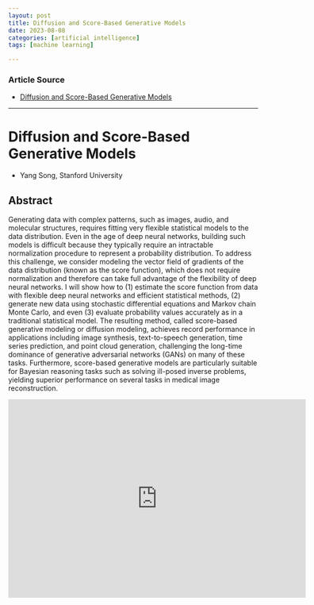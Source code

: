 ```yaml
---
layout: post
title: Diffusion and Score-Based Generative Models
date: 2023-08-08
categories: [artificial intelligence]
tags: [machine learning]

---
```


### Article Source

* [Diffusion and Score-Based Generative Models](https://www.youtube.com/watch?v=wMmqCMwuM2Q)

---

# Diffusion and Score-Based Generative Models

* Yang Song, Stanford University

## Abstract

Generating data with complex patterns, such as images, audio, and molecular structures, requires fitting very flexible statistical models to the data distribution. Even in the age of deep neural networks, building such models is difficult because they typically require an intractable normalization procedure to represent a probability distribution. To address this challenge, we consider modeling the vector field of gradients of the data distribution (known as the score function), which does not require normalization and therefore can take full advantage of the flexibility of deep neural networks. I will show how to (1) estimate the score function from data with flexible deep neural networks and efficient statistical methods, (2) generate new data using stochastic differential equations and Markov chain Monte Carlo, and even (3) evaluate probability values accurately as in a traditional statistical model. The resulting method, called score-based generative modeling or diffusion modeling, achieves record performance in applications including image synthesis, text-to-speech generation, time series prediction, and point cloud generation, challenging the long-time dominance of generative adversarial networks (GANs) on many of these tasks. Furthermore, score-based generative models are particularly suitable for Bayesian reasoning tasks such as solving ill-posed inverse problems, yielding superior performance on several tasks in medical image reconstruction.


<iframe width="600" height="400" src="https://www.youtube.com/embed/wMmqCMwuM2Q" title="YouTube video player" frameborder="0" allow="accelerometer; autoplay; clipboard-write; encrypted-media; gyroscope; picture-in-picture; web-share" allowfullscreen></iframe>